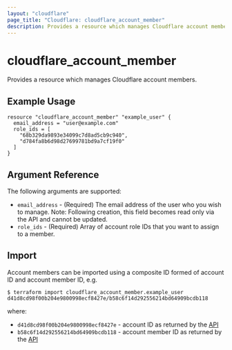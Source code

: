 ```yaml
---
layout: "cloudflare"
page_title: "Cloudflare: cloudflare_account_member"
description: Provides a resource which manages Cloudflare account members.
---
```


# cloudflare_account_member

Provides a resource which manages Cloudflare account members.

## Example Usage

```hcl
resource "cloudflare_account_member" "example_user" {
  email_address = "user@example.com"
  role_ids = [
    "68b329da9893e34099c7d8ad5cb9c940",
    "d784fa8b6d98d27699781bd9a7cf19f0"
  ]
}
```

## Argument Reference

The following arguments are supported:

- `email_address` - (Required) The email address of the user who you wish to manage. Note: Following creation, this field becomes read only via the API and cannot be updated.
- `role_ids` - (Required) Array of account role IDs that you want to assign to a member.

## Import

Account members can be imported using a composite ID formed of account ID and account member ID, e.g.

```
$ terraform import cloudflare_account_member.example_user d41d8cd98f00b204e9800998ecf8427e/b58c6f14d292556214bd64909bcdb118
```

where:

- `d41d8cd98f00b204e9800998ecf8427e` - account ID as returned by the [API](https://api.cloudflare.com/#accounts-account-details)
- `b58c6f14d292556214bd64909bcdb118` - account member ID as returned by the [API](https://api.cloudflare.com/#account-members-member-details)
